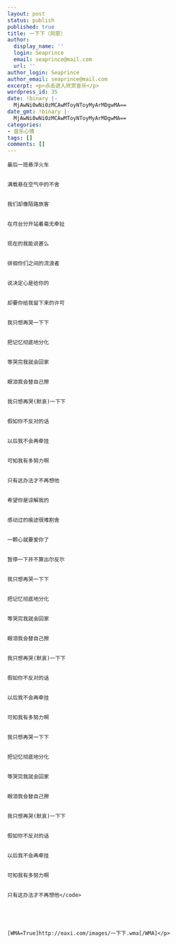 ```yaml
---
layout: post
status: publish
published: true
title: 一下下（同恩）
author:
  display_name: ''
  login: Seaprince
  email: seaprince@mail.com
  url: ''
author_login: Seaprince
author_email: seaprince@mail.com
excerpt: <p>点击进入欣赏音乐</p>
wordpress_id: 35
date: !binary |-
  MjAwNi0wNi0zMCAwMToyNToyMyArMDgwMA==
date_gmt: !binary |-
  MjAwNi0wNi0zMCAwMToyNToyMyArMDgwMA==
categories:
- 音乐心情
tags: []
comments: []
---
```

<p><code>最后一班悬浮火车<br &#47;><br />
满载悬在空气中的不舍<br &#47;><br />
我们却像陌路旅客<br &#47;><br />
在月台分开站着毫无牵扯<br &#47;><br />
现在的我能说甚么<br &#47;><br />
徘徊你们之间的流浪者<br &#47;><br />
说决定心是给你的<br &#47;><br />
却要你给我留下来的许可<br &#47;><br />
我只想再哭一下下<br &#47;><br />
把记忆彻底地分化<br &#47;><br />
等哭完我就会回家<br &#47;><br />
眼泪我会替自己擦<br &#47;><br />
我只想再哭(默哀)一下下<br &#47;><br />
假如你不反对的话<br &#47;><br />
以后我不会再牵挂<br &#47;><br />
可知我有多努力啊<br &#47;><br />
只有这办法才不再想他<br &#47;><br />
希望你是谅解我的<br &#47;><br />
感动过的痕迹很难割舍<br &#47;><br />
一颗心就要爱你了<br &#47;><br />
暂停一下并不算出尔反尔<br &#47;><br />
我只想再哭一下下<br &#47;><br />
把记忆彻底地分化<br &#47;><br />
等哭完我就会回家<br &#47;><br />
眼泪我会替自己擦<br &#47;><br />
我只想再哭(默哀)一下下<br &#47;><br />
假如你不反对的话<br &#47;><br />
以后我不会再牵挂<br &#47;><br />
可知我有多努力啊<br &#47;><br />
我只想再哭一下下<br &#47;><br />
把记忆彻底地分化<br &#47;><br />
等哭完我就会回家<br &#47;><br />
眼泪我会替自己擦<br &#47;><br />
我只想再哭(默哀)一下下<br &#47;><br />
假如你不反对的话<br &#47;><br />
以后我不会再牵挂<br &#47;><br />
可知我有多努力啊<br &#47;><br />
只有这办法才不再想他<&#47;code><br &#47;><br />
<br &#47;><br />
[WMA=True]http:&#47;&#47;eaxi.com&#47;images&#47;一下下.wma[&#47;WMA]<&#47;p></p>
